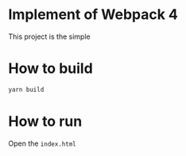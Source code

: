 # Implement of Webpack 4
This project is the simple 

# How to build

```bash
yarn build
```

# How to run

Open the `index.html`
